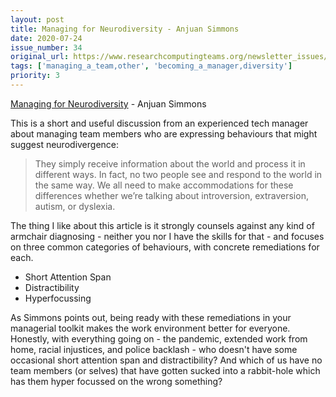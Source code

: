 ```yaml
---
layout: post
title: Managing for Neurodiversity - Anjuan Simmons
date: 2020-07-24
issue_number: 34
original_url: https://www.researchcomputingteams.org/newsletter_issues/0034
tags: ['managing_a_team,other', 'becoming_a_manager,diversity']
priority: 3
---
```


<!-- markdownlint-disable MD033 -->
<!-- markdownlint-disable MD041 -->
<!-- markdownlint-disable MD049 -->

[Managing for Neurodiversity](https://anjuansimmons.com/blog/managing-for-neurodiversity/) - Anjuan Simmons

This is a short and useful discussion from an experienced tech manager about managing team members who are expressing behaviours that might suggest neurodivergence:


> They simply receive information about the world and process it in different ways. In fact, no two people see and respond to the world in the same way. We all need to make accommodations for these differences whether we’re talking about introversion, extraversion, autism, or dyslexia.

The thing I like about this article is it strongly counsels against any kind of armchair diagnosing - neither you nor I have the skills for that - and focuses on three common categories of behaviours, with concrete remediations for each.


- Short Attention Span
- Distractibility
- Hyperfocussing

As Simmons points out, being ready with these remediations in your managerial toolkit makes the work environment better for everyone. Honestly, with everything going on - the pandemic, extended work from home, racial injustices, and police backlash - who doesn't have some occasional short attention span and distractibility? And which of us have no team members (or selves) that have gotten sucked into a rabbit-hole which has them hyper focussed on the wrong something?
